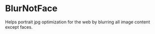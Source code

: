 # BlurNotFace

Helps portrait jpg optimization for the web by blurring all image content except faces.
